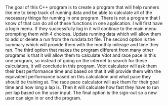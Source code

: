 The goal of this C++ program is to create a program that will help runners like me to keep track of running data and be able to calculate all of the necessary things for running in one program. There is not a program that I know of that can do all of these functions in one application. I will first have a login menu. If they successfully log in it will continue to the main menu prompting them with 4 choices. Update running data which will allow them to add or delete a run from the rundata.txt file. The second option is the summary which will provide them with the monthly mileage and time they ran. The third option that makes the program different from many other programs is that it will allow them to calculate Vdot and race pace in this one program, so instead of going on the internet to search for these calculators, it will conclude in this program. Vdot calculator will ask them their best performance time and based on that it will provide them with the equivalent performance based on this calculation and what pace they should be training at. The race pace calculator will ask them for their goal time and how long a lap is. Then it will calculate how fast they have to run per lap based on the user input. The final option is the sign-out so a new user can sign in or end the program. 
